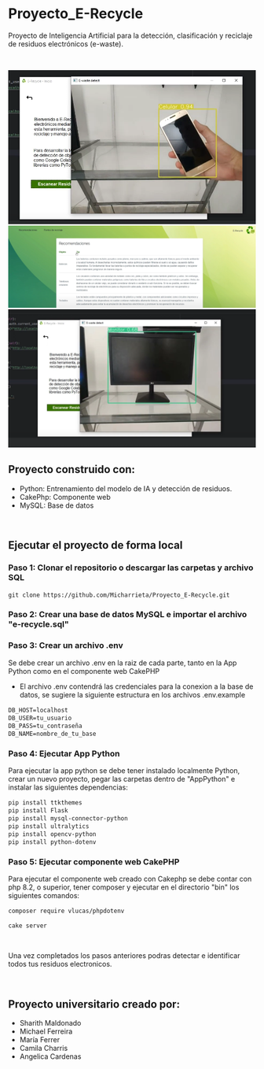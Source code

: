 # Proyecto_E-Recycle
Proyecto de Inteligencia Artificial para la detección, clasificación y reciclaje de residuos electrónicos  (e-waste).

<br>

![Img1](/Demostrations/1.png)
![Img2](/Demostrations/2.png)
![Img3](/Demostrations/3.png)

## Proyecto construido con: 

- Python: Entrenamiento del modelo de IA y detección de residuos.
- CakePhp: Componente web
- MySQL: Base de datos

<br>

## Ejecutar el proyecto de forma local

### Paso 1: Clonar el repositorio o descargar las carpetas y archivo SQL

```
git clone https://github.com/Micharrieta/Proyecto_E-Recycle.git
```

### Paso 2: Crear una base de datos MySQL e importar el archivo "e-recycle.sql"

### Paso 3: Crear un archivo .env 

Se debe crear un archivo .env en la raiz de cada parte, tanto en la App Python como en el componente web CakePHP

- El archivo .env contendrá las credenciales para la conexion a la base de datos, se sugiere la siguiente estructura en los archivos .env.example

```
DB_HOST=localhost
DB_USER=tu_usuario
DB_PASS=tu_contraseña
DB_NAME=nombre_de_tu_base
```

### Paso 4: Ejecutar App Python

Para ejecutar la app python se debe tener instalado localmente Python, crear un nuevo proyecto, pegar las carpetas dentro de "AppPython" e instalar las siguientes dependencias:

```
pip install ttkthemes
pip install Flask
pip install mysql-connector-python
pip install ultralytics
pip install opencv-python
pip install python-dotenv
```

### Paso 5: Ejecutar componente web CakePHP

Para ejecutar el componente web creado con Cakephp se debe contar con php 8.2, o superior, tener composer y ejecutar en el directorio "bin" los siguientes comandos:

```
composer require vlucas/phpdotenv
```

```
cake server
```

<br>

Una vez completados los pasos anteriores podras detectar e identificar todos tus residuos electronicos.

<br>

## Proyecto universitario creado por:

- Sharith Maldonado
- Michael Ferreira
- María Ferrer
- Camila Charris
- Angelica Cardenas 


